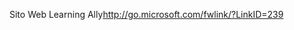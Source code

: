 <Token xmlns:xlink="http://www.w3.org/1999/xlink"><externalLink xmlns="http://ddue.schemas.microsoft.com/authoring/2003/5"><linkText>Sito Web Learning Ally</linkText><linkUri>http://go.microsoft.com/fwlink/?LinkID=239</linkUri></externalLink></Token>

<!--HONumber=Jun16_HO4-->


